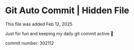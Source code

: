 # Git Auto Commit | Hidden File

This file was added Feb 12, 2025

Just for fun and keeping my daily git commit active 🤪

commit number: 302112
